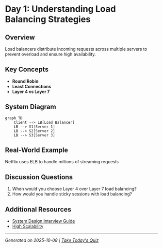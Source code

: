 # Day 1: Understanding Load Balancing Strategies

## Overview
Load balancers distribute incoming requests across multiple servers to prevent overload and ensure high availability.

## Key Concepts
- **Round Robin**
- **Least Connections**
- **Layer 4 vs Layer 7**

## System Diagram
```mermaid
graph TD
    Client --> LB[Load Balancer]
    LB --> S1[Server 1]
    LB --> S2[Server 2]
    LB --> S3[Server 3]
```

## Real-World Example
Netflix uses ELB to handle millions of streaming requests

## Discussion Questions
1. When would you choose Layer 4 over Layer 7 load balancing?
2. How would you handle sticky sessions with load balancing?

## Additional Resources
- [System Design Interview Guide](https://github.com/donnemartin/system-design-primer)
- [High Scalability](http://highscalability.com/)

---
*Generated on 2025-10-08 | [Take Today's Quiz](../docs/quiz-2025-10-08.html)*
